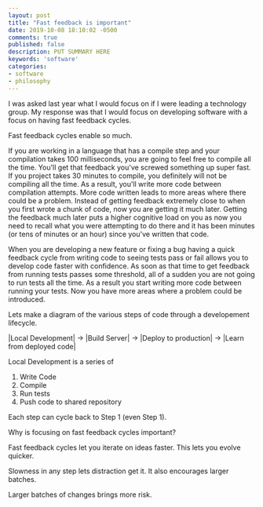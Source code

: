 ```yaml
---
layout: post
title: "Fast feedback is important"
date: 2019-10-08 18:10:02 -0500
comments: true
published: false
description: PUT SUMMARY HERE
keywords: 'software'
categories:
- software
- philosophy
---
```


I was asked last year what I would focus on if I were leading a technology group.
My response was that I would focus on developing software with a focus on having fast feedback cycles.

Fast feedback cycles enable so much.

If you are working in a language that has a compile step and your compilation takes 100 milliseconds, you are going to feel free to compile all the time.
You'll get that feedback you've screwed something up super fast.
If you project takes 30 minutes to compile, you definitely will not be compiling all the time.
As a result, you'll write more code between compilation attempts.
More code written leads to more areas where there could be a problem.
Instead of getting feedback extremely close to when you first wrote a chunk of code, now you are getting it much later.
Getting the feedback much later puts a higher cognitive load on you as now you need to recall what you were attempting to do there and it has been minutes (or tens of minutes or an hour) since you've written that code.

When you are developing a new feature or fixing a bug having a quick feedback cycle from writing code to seeing tests pass or fail allows you to develop code faster with confidence.
As soon as that time to get feedback from running tests passes some threshold, all of a sudden you are not going to run tests all the time.
As a result you start writing more code between running your tests.
Now you have more areas where a problem could be introduced.

Lets make a diagram of the various steps of code through a developement lifecycle.

|Local Development| -> |Build Server| -> |Deploy to production| -> |Learn from deployed code|

Local Development is a series of

1) Write Code
2) Compile
3) Run tests
4) Push code to shared repository

Each step can cycle back to Step 1 (even Step 1).

Why is focusing on fast feedback cycles important?

Fast feedback cycles let you iterate on ideas faster. This lets you evolve quicker.

Slowness in any step lets distraction get it. It also encourages larger batches.

Larger batches of changes brings more risk.
